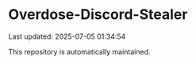 # Overdose-Discord-Stealer

Last updated: 2025-07-05 01:34:54

This repository is automatically maintained.
